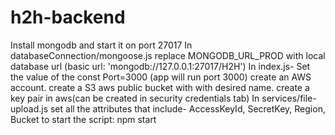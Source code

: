# h2h-backend
Install mongodb and start it on port 27017
In databaseConnection/mongoose.js replace MONGODB_URL_PROD with local database url (basic url: 'mongodb://127.0.0.1:27017/H2H')
In index.js- Set the value of the const Port=3000 (app will run port 3000)
create an AWS account.
create a S3 aws public bucket with with desired name.
create a key pair in aws(can be created in security credentials tab)
In services/file-upload.js set all the attributes that include- AccessKeyId, SecretKey, Region, Bucket
to start the script: npm start
